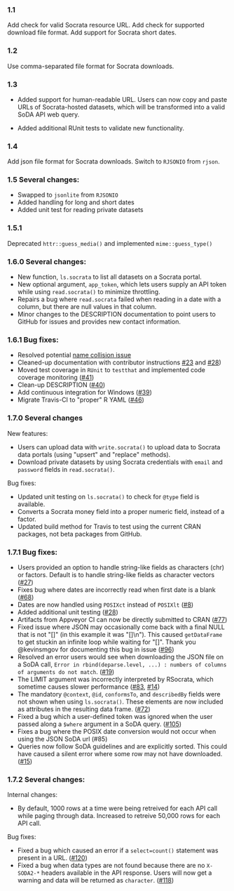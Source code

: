 ### 1.1 
Add check for valid Socrata resource URL. Add check for supported download file format. Add support for Socrata short dates.

### 1.2 
Use comma-separated file format for Socrata downloads.

### 1.3 
* Added support for human-readable URL. Users can now copy and paste URLs of Socrata-hosted datasets, which will be transformed into a valid SoDA API web query. 

* Added additional RUnit tests to validate new functionality.

### 1.4 
Add json file format for Socrata downloads. Switch to `RJSONIO` from `rjson`. 

### 1.5 Several changes:

* Swapped to ```jsonlite``` from ```RJSONIO```
* Added handling for long and short dates
* Added unit test for reading private datasets

### 1.5.1 
Deprecated ```httr::guess_media()``` and implemented ```mime::guess_type()```

### 1.6.0 Several changes:

* New function, ```ls.socrata``` to list all datasets on a Socrata portal.
* New optional argument, ```app_token```, which lets users supply an API token while using ```read.socrata()``` to minimize throttling.
* Repairs a bug where ```read.socrata``` failed when reading in a date with a column, but there are null values in that column.
* Minor changes to the DESCRIPTION documentation to point users to GitHub for issues and provides new contact information.

### 1.6.1 Bug fixes:

* Resolved potential [name collision issue](https://github.com/Chicago/RSocrata/issues/42)
* Cleaned-up documentation with contributor instructions [#23](https://github.com/Chicago/RSocrata/issues/23) and [#28](https://github.com/Chicago/RSocrata/issues/28))
* Moved test coverage in `RUnit` to `testthat` and implemented code coverage monitoring ([#41](https://github.com/Chicago/RSocrata/issues/41))
* Clean-up DESCRIPTION ([#40](https://github.com/Chicago/RSocrata/issues/40))
* Add continuous integration for Windows ([#39](https://github.com/Chicago/RSocrata/issues/39))
* Migrate Travis-CI to "proper" R YAML ([#46](https://github.com/Chicago/RSocrata/issues/46))

### 1.7.0 Several changes

New features:
* Users can upload data with `write.socrata()` to upload data to Socrata data portals (using "upsert" and "replace" methods).
* Download private datasets by using Socrata credentials with `email` and `password` fields in `read.socrata()`.

Bug fixes:
* Updated unit testing on `ls.socrata()` to check for `@type` field is available.
* Converts a Socrata money field into a proper numeric field, instead of a factor.
* Updated build method for Travis to test using the current CRAN packages, not beta packages from GitHub.

### 1.7.1 Bug fixes:

* Users provided an option to handle string-like fields as characters (chr) or factors. Default is to handle string-like fields as character vectors ([#27](https://github.com/Chicago/RSocrata/issues/27))
* Fixes bug where dates are incorrectly read when first date is a blank ([#68](https://github.com/Chicago/RSocrata/issues/68))
* Dates are now handled using `POSIXct` instead of `POSIXlt` ([#8](https://github.com/Chicago/RSocrata/issues/8))
* Added additional unit testing ([#28](https://github.com/Chicago/RSocrata/issues/68))
* Artifacts from Appveyor CI can now be directly submitted to CRAN ([#77](https://github.com/Chicago/RSocrata/issues/77))
* Fixed issue where JSON may occasionally come back with a final NULL that is not "[]" (in this example it was "[]\n").  This caused `getDataFrame` to get stuckin an infinite loop while waiting for "[]".  Thank you @kevinsmgov for documenting this bug in issue ([#96](https://github.com/Chicago/RSocrata/issues/96))
* Resolved an error users would see when downloading the JSON file on a SoDA call, `Error in rbind(deparse.level, ...) : numbers of columns of arguments do not match`. ([#19](https://github.com/Chicago/RSocrata/issues/19))
* The LIMIT argument was incorrectly interpreted by RSocrata, which sometime causes slower performance ([#83](https://github.com/Chicago/RSocrata/issues/83), [#14](https://github.com/Chicago/RSocrata/issues/14))
* The mandatory `@context`, `@id`, `conformsTo`, and `describedBy` fields were not shown when using `ls.socrata()`. These elements are now included as attributes in the resulting data frame. ([#72](https://github.com/Chicago/RSocrata/issues/72))
* Fixed a bug which a user-defined token was ignored when the user passed along a `$where` argument in a SoDA query. ([#105](https://github.com/Chicago/RSocrata/issues/105))
* Fixes a bug where the POSIX date conversion would not occur when using the JSON SoDA url (#85)
* Queries now follow SoDA guidelines and are explicitly sorted. This could have caused a silent error where some row may not have downloaded. ([#15](https://github.com/Chicago/RSocrata/issues/15))

### 1.7.2 Several changes:

Internal changes:

* By default, 1000 rows at a time were being retreived for each API call while paging through data. Increased to retreive 50,000 rows for each API call.

Bug fixes:

* Fixed a bug which caused an error if a ```select=count()``` statement was present in a URL. ([#120](https://github.com/Chicago/RSocrata/issues/120))
* Fixed a bug when data types are not found because there are no ```X-SODA2-*``` headers available in the API response. Users will now get a warning and data will be returned as ```character```. ([#118](https://github.com/Chicago/RSocrata/issues/118))
